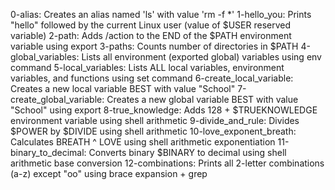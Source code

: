 0-alias: Creates an alias named 'ls' with value 'rm -f *'
1-hello_you: Prints "hello" followed by the current Linux user (value of $USER reserved variable)
2-path: Adds /action to the END of the $PATH environment variable using export
3-paths: Counts number of directories in $PATH
4-global_variables: Lists all environment (exported global) variables using env command
5-local_variables: Lists ALL local variables, environment variables, and functions using set command
6-create_local_variable: Creates a new local variable BEST with value "School"
7-create_global_variable: Creates a new global variable BEST with value "School" using export
8-true_knowledge: Adds 128 + $TRUEKNOWLEDGE environment variable using shell arithmetic
9-divide_and_rule: Divides $POWER by $DIVIDE using shell arithmetic
10-love_exponent_breath: Calculates BREATH ^ LOVE using shell arithmetic exponentiation
11-binary_to_decimal: Converts binary $BINARY to decimal using shell arithmetic base conversion
12-combinations: Prints all 2-letter combinations (a-z) except "oo" using brace expansion + grep
